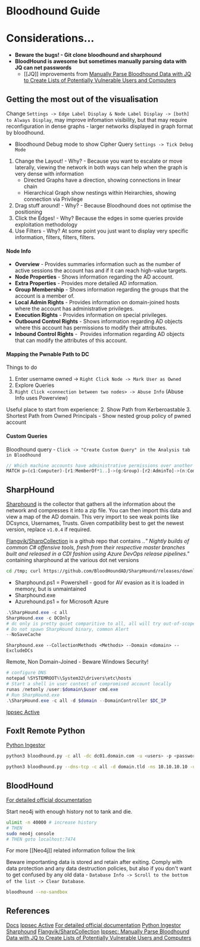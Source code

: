 # Bloodhound Guide

# Considerations...

- **Beware the bugs! - Git clone bloodhound and sharphound**
- **BloodHound  is awesome but sometimes manually parsing data with JQ can net passwords** 
	-  [[JQ]] improvements from [Manually Parse Bloodhound Data with JQ to Create Lists of Potentially Vulnerable Users and Computers](https://www.youtube.com/watch?v=o3W4H0UfDmQ)


## Getting the most out of the visualisation 

Change `Settings -> Edge Label Display & Node Label Display -> [both] to Always Display`, may improve infomation visibility, but that may require reconfiguration in dense graphs - larger networks displayed in graph format by bloodhound.

- Bloodhound Debug mode to show Cipher Query
`Settings -> Tick Debug Mode`

1. Change the Layout! - Why? - Because you want to escalate or move laterally, viewing the network in both ways can help when the graph is very dense with information
	- Directed Graphs have a direction, showing connections in linear chain
	- Hierarchical Graph show nestings within Heirarchies, showing connection via Privilege
2. Drag stuff around! - Why? - Because Bloodhound does not optimise the positioning
3. Click the Edges! - Why? Because the edges in some queries provide exploitation methodology
4. Use Filters - Why? At some point you just want to display very specific information, filters, filters, filters. 

#### Node Info
-   **Overview** - Provides summaries information such as the number of active sessions the account has and if it can reach high-value targets.  
-   **Node Properties** - Shows information regarding the AD account. 
-   **Extra Properties** - Provides more detailed AD information.
-   **Group Membership** - Shows information regarding the groups that the account is a member of.  
-   **Local Admin Rights** - Provides information on domain-joined hosts where the account has administrative privileges.  
-   **Execution Rights** - Provides information on special privileges.  
-   **Outbound Control Rights** - Shows information regarding AD objects where this account has permissions to modify their attributes.  
-   **Inbound Control Rights** -  Provides information regarding AD objects that can modify the attributes of this account.


#### Mapping the Pwnable Path to DC
Things to do
1. Enter username owned -> `Right Click Node -> Mark User as Owned`
1. Explore Queries
1. `Right Click <connection between two nodes> -> Abuse Info` (Abuse Info uses Powerview)

Useful place to start from experience:
2. Show Path from Kerberoastable
3. Shortest Path from Owned Principals - Show nested group policy of pwned account

#### Custom Queries

Bloodhound query - `Click -> "Create Custom Query" in the Analysis tab in Bloodhound`


```js
// Which machine accounts have administrative permissions over another
MATCH p=(c1:Computer)-[r1:MemberOf*1..]->(g:Group)-[r2:AdminTo]->(n:Computer) RETURN p
```




## SharpHound

[Sharphound](https://github.com/BloodHoundAD/BloodHound/tree/master/Collectors) is the collector that gathers all the information about the network and compresses it into a zip file. You can then import this data and view a map of the AD domain. This very import to see weak points like DCsyncs, Usernames, Trusts. Given compatibility best to get the newest version, replace `v1.0.4` if required.

[Flangvik/SharpCollection](https://github.com/Flangvik/SharpCollection) is  a github repo that contains ..*"
Nightly builds of common C# offensive tools, fresh from their respective master branches built and released in a CDI fashion using Azure DevOps release pipelines."* containing sharphound at the various dot net versions


```bash
cd /tmp; curl https://github.com/BloodHoundAD/SharpHound/releases/download/v1.0.4/SharpHound-v1.0.4.zip -oL SharpHound.zip
```

- Sharphound.ps1 = Powershell - good for AV evasion as it is loaded in memory, but is unmaintained 
- Sharphound.exe 
- Azurehound.ps1 = for Microsoft Azure

```powershell
.\SharpHound.exe -c all
SharpHound.exe -c DCOnly
# dc only is pretty quiet comparitive to all, all will try out-of-scope machine, all machines in the domain..
# Do not spawn SharpHound binary, common Alert 
--NoSaveCache 
```

```batch
Sharphound.exe --CollectionMethods <Methods> --Domain <domain> --ExcludeDCs
```

Remote, Non Domain-Joined - Beware Windows Security!
```powershell
# configure DNS
notepad %SYSTEMROOT%\System32\drivers\etc\hosts
# Start a shell in user context of compromised account locally
runas /netonly /user:$domain\$user cmd.exe
# Run SharpHound.exe
.\SharpHound.exe -c all -d $domain --DomainController $DC_IP
```
[Ippsec Active](https://www.youtube.com/watch?v=jUc1J31DNdw)

## FoxIt Remote Python 

[Python Ingestor](https://github.com/fox-it/BloodHound.py)

```bash
python3 bloodhound.py -c all -dc dc01.domain.com -u <users> -p <password> -ns $IP
```

```bash
python3 bloodhound.py --dns-tcp -c all -d domain.tld -ns 10.10.10.10 -u $compromisedUser -p 'password'
```


## BloodHound

[For detailed official documentation](https://bloodhound.readthedocs.io/en/latest/data-analysis/bloodhound-gui.html)

Start neo4j with enough history not to tank and die.
```bash
ulimit -n 40000 # increase history
# THEN
sudo neo4j console
# THEN goto localhost:7474
```
For more [[Neo4j]] related information follow the link

Beware importanting data is stored and retain after exiting. Comply with data protection and any data destruction policies, but also if you don't want to get confused by any old data - `Database Info -> Scroll to the bottom of the list -> Clear Database`.

```bash
bloodhound --no-sandbox
```

## References

[Docs](https://bloodhound.readthedocs.io/en/latest/data-analysis/bloodhound-gui.html)
[Ippsec Active](https://www.youtube.com/watch?v=jUc1J31DNdw)
[For detailed official documentation](https://bloodhound.readthedocs.io/en/latest/data-analysis/bloodhound-gui.html)
[Python Ingestor](https://github.com/fox-it/BloodHound.py)
[Sharphound](https://github.com/BloodHoundAD/BloodHound/tree/master/Collectors)
[Flangvik/SharpCollection](https://github.com/Flangvik/SharpCollection) 
[Ippsec: Manually Parse Bloodhound Data with JQ to Create Lists of Potentially Vulnerable Users and Computers](https://www.youtube.com/watch?v=o3W4H0UfDmQ)